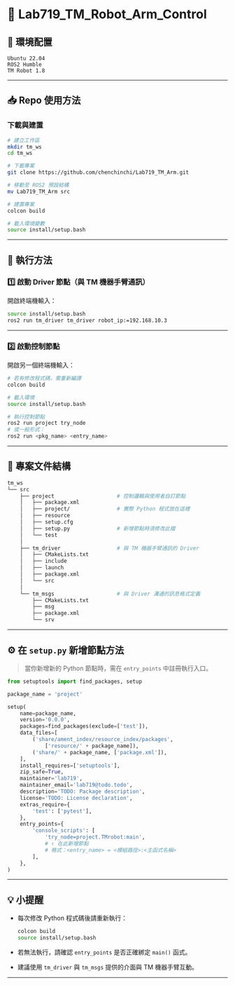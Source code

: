 # 🦾 Lab719_TM_Robot_Arm_Control

## 🧩 環境配置

```
Ubuntu 22.04  
ROS2 Humble  
TM Robot 1.8
```

---

## 📥 Repo 使用方法

### 下載與建置

```bash
# 建立工作區
mkdir tm_ws
cd tm_ws

# 下載專案
git clone https://github.com/chenchinchi/Lab719_TM_Arm.git

# 移動至 ROS2 預設結構
mv Lab719_TM_Arm src

# 建置專案
colcon build

# 載入環境變數
source install/setup.bash
```

---

## 🚀 執行方法

### 1️⃣ 啟動 Driver 節點（與 TM 機器手臂通訊）

開啟終端機輸入：

```bash
source install/setup.bash
ros2 run tm_driver tm_driver robot_ip:=192.168.10.3
```

---

### 2️⃣ 啟動控制節點

開啟另一個終端機輸入：

```bash
# 若有修改程式碼，需重新編譯
colcon build

# 載入環境
source install/setup.bash

# 執行控制節點
ros2 run project try_node
# 或一般形式：
ros2 run <pkg_name> <entry_name>
```

---

## 📁 專案文件結構

```bash
tm_ws
└── src
    ├── project                    # 控制邏輯與使用者自訂節點
    │   ├── package.xml
    │   ├── project/               # 實際 Python 程式放在這裡
    │   ├── resource
    │   ├── setup.cfg
    │   ├── setup.py               # 新增節點時須修改此檔
    │   └── test
    │
    ├── tm_driver                  # 與 TM 機器手臂通訊的 Driver
    │   ├── CMakeLists.txt
    │   ├── include
    │   ├── launch
    │   ├── package.xml
    │   └── src
    │
    └── tm_msgs                    # 與 Driver 溝通的訊息格式定義
        ├── CMakeLists.txt
        ├── msg
        ├── package.xml
        └── srv
```

---

## ⚙️ 在 `setup.py` 新增節點方法

> 當你新增新的 Python 節點時，需在 `entry_points` 中註冊執行入口。

```python
from setuptools import find_packages, setup

package_name = 'project'

setup(
    name=package_name,
    version='0.0.0',
    packages=find_packages(exclude=['test']),
    data_files=[
        ('share/ament_index/resource_index/packages',
            ['resource/' + package_name]),
        ('share/' + package_name, ['package.xml']),
    ],
    install_requires=['setuptools'],
    zip_safe=True,
    maintainer='lab719',
    maintainer_email='lab719@todo.todo',
    description='TODO: Package description',
    license='TODO: License declaration',
    extras_require={
        'test': ['pytest'],
    },
    entry_points={
        'console_scripts': [
            'try_node=project.TMrobot:main',
            # ↑ 在此新增節點
            # 格式：<entry_name> = <模組路徑>:<主函式名稱>
        ],
    },
)
```

---

## 💡 小提醒

* 每次修改 Python 程式碼後請重新執行：

  ```bash
  colcon build
  source install/setup.bash
  ```
* 若無法執行，請確認 `entry_points` 是否正確綁定 `main()` 函式。
* 建議使用 `tm_driver` 與 `tm_msgs` 提供的介面與 TM 機器手臂互動。

---
